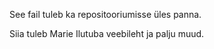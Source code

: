 See fail tuleb ka repositooriumisse üles panna. 

Siia tuleb Marie Ilutuba veebileht ja palju muud.

